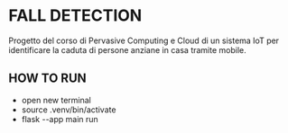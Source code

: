 # FALL DETECTION
Progetto del corso di Pervasive Computing e Cloud di un sistema IoT per identificare la caduta di persone anziane in casa tramite mobile.


## HOW TO RUN
- open new terminal
- source .venv/bin/activate
- flask --app main run
